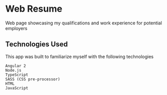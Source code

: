 # Web Resume
Web page showcasing my qualifications and work experience for potential employers

## Technologies Used
This app was built to familiarize myself with the following technologies

```
Angular 2
Node.js
TypeScript
SASS (CSS pre-processor)
HTML
JavaScript
```
